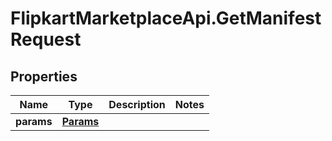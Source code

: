 # FlipkartMarketplaceApi.GetManifestRequest

## Properties
Name | Type | Description | Notes
------------ | ------------- | ------------- | -------------
**params** | [**Params**](Params.md) |  | 
